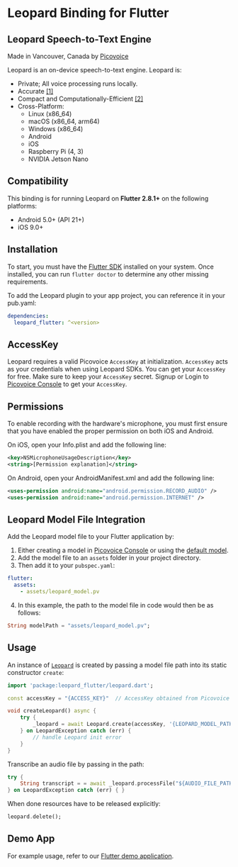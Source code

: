 # Leopard Binding for Flutter

## Leopard Speech-to-Text Engine

Made in Vancouver, Canada by [Picovoice](https://picovoice.ai)

Leopard is an on-device speech-to-text engine. Leopard is:

- Private; All voice processing runs locally.
- Accurate [[1]](https://picovoice.ai/docs/benchmark/stt/#accuracy)
- Compact and Computationally-Efficient [[2]](https://github.com/Picovoice/speech-to-text-benchmark#rtf)
- Cross-Platform:
    - Linux (x86_64)
    - macOS (x86_64, arm64)
    - Windows (x86_64)
    - Android
    - iOS
    - Raspberry Pi (4, 3)
    - NVIDIA Jetson Nano

## Compatibility

This binding is for running Leopard on **Flutter 2.8.1+** on the following platforms:

- Android 5.0+ (API 21+)
- iOS 9.0+

## Installation

To start, you must have the [Flutter SDK](https://flutter.dev/docs/get-started/install) installed on your system. Once installed, you can run `flutter doctor` to determine any other missing requirements.

To add the Leopard plugin to your app project, you can reference it in your pub.yaml:
```yaml
dependencies:
  leopard_flutter: ^<version>
```

## AccessKey

Leopard requires a valid Picovoice `AccessKey` at initialization. `AccessKey` acts as your credentials when using Leopard SDKs.
You can get your `AccessKey` for free. Make sure to keep your `AccessKey` secret.
Signup or Login to [Picovoice Console](https://console.picovoice.ai/) to get your `AccessKey`.

## Permissions

To enable recording with the hardware's microphone, you must first ensure that you have enabled the proper permission on both iOS and Android.

On iOS, open your Info.plist and add the following line:
```xml
<key>NSMicrophoneUsageDescription</key>
<string>[Permission explanation]</string>
```

On Android, open your AndroidManifest.xml and add the following line:
```xml
<uses-permission android:name="android.permission.RECORD_AUDIO" />
<uses-permission android:name="android.permission.INTERNET" />
```

## Leopard Model File Integration

Add the Leopard model file to your Flutter application by:

1. Either creating a model in [Picovoice Console](https://console.picovoice.ai/) or using the [default model](https://github.com/Picovoice/leopard/tree/master/lib/common).
2. Add the model file to an `assets` folder in your project directory.
3. Then add it to your `pubspec.yaml`:
```yaml
flutter:
  assets:
    - assets/leopard_model.pv
```
4. In this example, the path to the model file in code would then be as follows:
```dart
String modelPath = "assets/leopard_model.pv";
```

## Usage

An instance of [`Leopard`](https://picovoice.ai/docs/api/leopard-flutter/#leopard) is created by passing a model file path into its static constructor `create`:

```dart
import 'package:leopard_flutter/leopard.dart';

const accessKey = "{ACCESS_KEY}"  // AccessKey obtained from Picovoice Console (https://console.picovoice.ai/)

void createLeopard() async {
    try {
        _leopard = await Leopard.create(accessKey, '{LEOPARD_MODEL_PATH}');
    } on LeopardException catch (err) {
        // handle Leopard init error
    }
}
```

Transcribe an audio file by passing in the path:

```dart
try {
    String transcript = = await _leopard.processFile("${AUDIO_FILE_PATH}");
} on LeopardException catch (err) { }
```

When done resources have to be released explicitly:

```dart
leopard.delete();
```

## Demo App

For example usage, refer to our [Flutter demo application](https://github.com/Picovoice/leopard/tree/master/demo/flutter).
